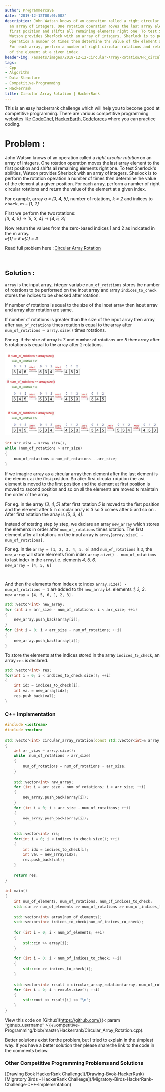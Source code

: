 ```yaml
---
author: Programmercave
date: "2019-12-12T00:00:00Z"
description: John Watson knows of an operation called a right circular rotation on
  an array of integers. One rotation operation moves the last array element to the
  first position and shifts all remaining elements right one. To test Sherlock's abilities,
  Watson provides Sherlock with an array of integers. Sherlock is to perform the rotation
  operation a number of times then determine the value of the element at a given position.
  For each array, perform a number of right circular rotations and return the value
  of the element at a given index.
header-img: /assets/images/2019-12-12-Circular-Array-Rotation/HR_circulararrayrotation.jpg
tags:
- Cpp
- Algorithm
- Data-Structure
- Competitive-Programming
- Hackerrank
title: Circular Array Rotation | HackerRank
---
```




This is an easy hackerrank challenge which will help you to become good at competitive programming. There are various competitive programming websites like [CodeChef](https://www.codechef.com/), [HackerEarth](https://www.hackerearth.com/challenges/), [Codeforces](https://codeforces.com/) where you can practice coding.

<h1>Problem :</h1>

John Watson knows of an operation called a *right circular rotation* on an array of integers. One rotation operation moves the last array element to the first position and shifts all remaining elements right one. To test Sherlock's abilities, Watson provides Sherlock with an array of integers. Sherlock is to perform the rotation operation a number of times then determine the value of the element at a given position.
For each array, perform a number of right circular rotations and return the value of the element at a given index.

For example, array *a = [3, 4, 5]*, number of rotations, *k = 2* and indices to check, *m = [1, 2]*. 

First we perform the two rotations: <br/>
*[3, 4, 5] → [5, 3, 4] → [4, 5, 3]*

Now return the values from the zero-based indices 1 and 2 as indicated in the m array.<br/>
*a[1] = 5*
*a[2] = 3*

Read full problem here : [Circular Array Rotation](https://www.hackerrank.com/challenges/circular-array-rotation/problem)

<br/>

<h2>Solution : </h2>

`array` is the input array, integer variable `num_of_rotations` stores the number of rotations to be performed on the input array and array `indices_to_check` stores the indices to be checked after rotation.

If number of rotations is equal to the size of the input array then input array and array after rotation are same.

If number of rotations is greater than the size of the input array then array after `num_of_rotations` times rotation is equal to the array after `num_of_rotations – array.size()` times rotations.

For eg. if the size of array is *3* and number of rotations are *5* then array after 5 rotations is equal to the array after 2 rotations.

![Cirular Array Rotation HackerRank](/assets/images/2019-12-12-Circular-Array-Rotation/HR_circulararrayrotation.jpg)

```cpp
int arr_size = array.size();
while (num_of_rotations > arr_size)
{
    num_of_rotations = num_of_rotations - arr_size;
}
```

If we imagine array as a circular array then element after the last element is the element at the first position. So after first circular rotation the last element is moved to the first position and the element at first position is moved to second position and so on all the elements are moved to maintain the order of the array.

For eg. in the array *[3, 4, 5]* after first rotation *5* is moved to the first position and the element after *5* in circular array is *3* so *3* comes after *5* and so on . After first rotation the array is *[5, 3, 4]*.

Instead of rotating step by step, we declare an array `new_array` which stores the elements in order after `num_of_rotations` times rotation. The first element after all rotations on the input array is `array[array.size() - num_of_rotations]`.

For eg. in the `array = [1, 2, 3, 4, 5, 6]` and `num_of_rotations` is `3`, the `new_array` will store elements from index `array.size() - num_of_rotations` to last index in the `array` i.e. elements *4, 5, 6*.<br/>
`new_array = [4, 5, 6]`

<br/>

And then the elements from index `0` to index `array.size() - num_of_rotations – 1` are added to the `new_array` i.e. elements *1, 2, 3*.<br/>
`new_array = [4, 5, 6, 1, 2, 3].`

```cpp
std::vector<int> new_array;
for (int i = arr_size - num_of_rotations; i < arr_size; ++i)
{
    new_array.push_back(array[i]);
}
for (int i = 0; i < arr_size - num_of_rotations; ++i)
{
    new_array.push_back(array[i]);
}
```

To store the elements at the indices stored in the array `indices_to_check`, an array `res` is declared.

```cpp
std::vector<int> res;
for(int i = 0; i < indices_to_check.size(); ++i)
{
    int idx = indices_to_check[i];
    int val = new_array[idx];
    res.push_back(val);
}
```

<h3>C++ Implementation</h3>

```cpp
#include <iostream>
#include <vector>

std::vector<int> circular_array_rotation(const std::vector<int>& array, int num_of_rotations, const std::vector<int>& indices_to_check) 
{
    int arr_size = array.size();
    while (num_of_rotations > arr_size)
    {
        num_of_rotations = num_of_rotations - arr_size;
    }

    std::vector<int> new_array;
    for (int i = arr_size - num_of_rotations; i < arr_size; ++i)
    {
        new_array.push_back(array[i]);
    }
    for (int i = 0; i < arr_size - num_of_rotations; ++i)
    {
        new_array.push_back(array[i]);
    }

    std::vector<int> res;
    for(int i = 0; i < indices_to_check.size(); ++i)
    {
        int idx = indices_to_check[i];
        int val = new_array[idx];
        res.push_back(val);
    }
   
    return res;
}

int main()
{
    int num_of_elements, num_of_rotations, num_of_indices_to_check;
    std::cin >> num_of_elements >> num_of_rotations >> num_of_indices_to_check;

    std::vector<int> array(num_of_elements);
    std::vector<int> indices_to_check(num_of_indices_to_check);

    for (int i = 0; i < num_of_elements; ++i)
    {
        std::cin >> array[i];
    }    

    for (int i = 0; i < num_of_indices_to_check; ++i)
    {
        std::cin >> indices_to_check[i];
    }

    std::vector<int> result = circular_array_rotation(array, num_of_rotations, indices_to_check);
    for (int i = 0; i < result.size(); ++i)
    {
        std::cout << result[i] << "\n";
    }
}
```

View this code on [Github](https://github.com/{{< param "github_username" >}}/Competitive-Programming/blob/master/Hackerrank/Circular_Array_Rotation.cpp).


Better solutions exist for the problem, but I tried to explain in the simplest way. If you have a better solution then please share the link to the code in the comments below.

<h3>Other Competitive Programming Problems and Solutions</h3>
[Drawing Book HackerRank Challenge](/Drawing-Book-HackerRank)<br/>
[Migratory Birds - HackerRank Challenge](/Migratory-Birds-HackerRank-Challenge-C++-Implementation)<br/>

